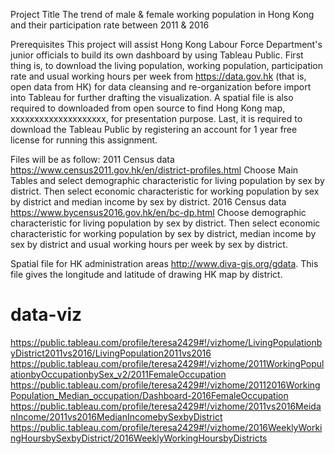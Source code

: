 Project Title
The trend of male & female working population in Hong Kong and their participation rate between 2011 & 2016 

Prerequisites
This project will assist Hong Kong Labour Force Department's junior officials to build its own dashboard by using Tableau Public.  First thing is, to download the living population, working population, participation rate and usual working hours per week from https://data.gov.hk (that is, open data from HK) for data cleansing and re-organization before import into Tableau for further drafting the visualization.  A spatial file is also required to downloaded from open source to find Hong Kong map, xxxxxxxxxxxxxxxxxxxx, for presentation purpose.
Last, it is required to download the Tableau Public by registering an account for 1 year free license for running this assignment.

Files will be as follow:
2011 Census data
https://www.census2011.gov.hk/en/district-profiles.html
Choose Main Tables and select demographic characteristic for living population by sex by district.  Then select economic characteristic for working population by sex by district and median income by sex by district.
2016 Census data
https://www.bycensus2016.gov.hk/en/bc-dp.html
Choose demographic characteristic for living population by sex by district.  Then select economic characteristic for working population by sex by district, median income by sex by district and usual working hours per week by sex by district.

Spatial file for HK administration areas
http://www.diva-gis.org/gdata. 
This file gives the longitude and latitude of drawing HK map by district.

# data-viz
https://public.tableau.com/profile/teresa2429#!/vizhome/LivingPopulationbyDistrict2011vs2016/LivingPopulation2011vs2016
https://public.tableau.com/profile/teresa2429#!/vizhome/2011WorkingPopulationbyOccupationbySex_v2/2011FemaleOccupation
https://public.tableau.com/profile/teresa2429#!/vizhome/20112016WorkingPopulation_Median_occupation/Dashboard-2016FemaleOccupation
https://public.tableau.com/profile/teresa2429#!/vizhome/2011vs2016MeidanIncome/2011vs2016MedianIncomebySexbyDistrict
https://public.tableau.com/profile/teresa2429#!/vizhome/2016WeeklyWorkingHoursbySexbyDistrict/2016WeeklyWorkingHoursbyDistricts
